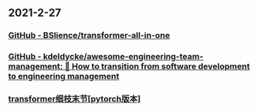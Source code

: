 
## 2021-2-27

### [GitHub - BSlience/transformer-all-in-one](https://github.com/BSlience/transformer-all-in-one)

### [GitHub - kdeldycke/awesome-engineering-team-management: 👔 How to transition from software development to engineering management](https://github.com/kdeldycke/awesome-engineering-team-management)

### [transformer细枝末节[pytorch版本]](https://juejin.cn/post/6932823144268824584)